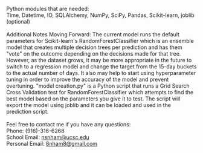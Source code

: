 Python modules that are needed:<br>
Time, Datetime, IO, SQLAlchemy, NumPy, SciPy, Pandas, Scikit-learn, joblib (optional)
<br><br>
Additional Notes Moving Forward:
The current model runs the default parameters for Scikit-learn's RandomForestClassifier which is an ensemble model that creates multiple decision trees per prediction and has them "vote" on the outcome depending on the decisions made for that tree. However, as the dataset grows, it may be more appropriate in the future to switch to a regression model and change the target from the 15-day buckets to the actual number of days. It also may help to start using hyperparameter tuning in order to improve the accuracy of the model and prevent overtuning. "model creation.py" is a Python script that runs a Grid Search Cross Validation test for RandomForestClassifier which attempts to find the best model based on the parameters you give it to test. The script will export the model using joblib and it can be loaded and used in the prediction script.
<br><br>
Feel free to contact me if you have any questions: <br>
Phone: (916)-316-6268 <br>
School Email: nsnham@ucsc.edu <br>
Personal Email: 8nham8@gmail.com
